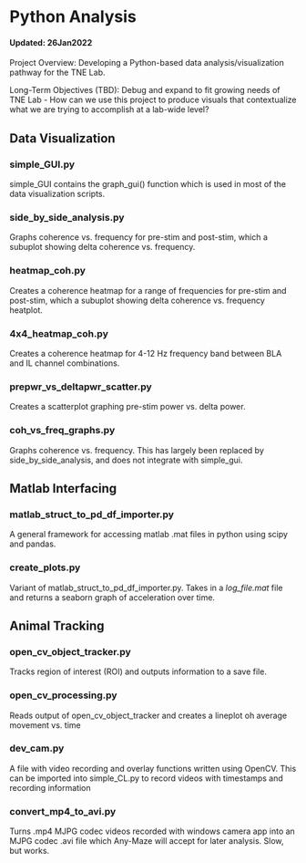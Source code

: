 # Python Analysis
#### Updated: 26Jan2022
Project Overview: Developing a Python-based data analysis/visualization pathway for the TNE Lab.

Long-Term Objectives (TBD): Debug and expand to fit growing needs of TNE Lab - How can we use this project to produce visuals that contextualize what we are trying to accomplish at a lab-wide level?

## Data Visualization
### simple_GUI.py
simple_GUI contains the graph_gui() function which is used in most of the data visualization scripts.

### side_by_side_analysis.py
Graphs coherence vs. frequency for pre-stim and post-stim, which a subuplot showing delta coherence vs. frequency.

### heatmap_coh.py
Creates a coherence heatmap for a range of frequencies for pre-stim and post-stim, which a subuplot showing delta coherence vs. frequency heatplot.

### 4x4_heatmap_coh.py
Creates a coherence heatmap for 4-12 Hz frequency band between BLA and IL channel combinations.

### prepwr_vs_deltapwr_scatter.py
Creates a scatterplot graphing pre-stim power vs. delta power.

### coh_vs_freq_graphs.py
Graphs coherence vs. frequency. This has largely been replaced by side_by_side_analysis, and does not integrate with simple_gui.

## Matlab Interfacing
### matlab_struct_to_pd_df_importer.py
A general framework for accessing matlab .mat files in python using scipy and pandas.

### create_plots.py
Variant of matlab_struct_to_pd_df_importer.py. Takes in a _log_file.mat_ file and returns a seaborn graph of acceleration over time.

## Animal Tracking
### open_cv_object_tracker.py
Tracks region of interest (ROI) and outputs information to a save file.

### open_cv_processing.py
Reads output of open_cv_object_tracker and creates a lineplot oh average movement vs. time

### dev_cam.py
A file with video recording and overlay functions written using OpenCV. This can be imported into simple_CL.py to record videos with timestamps and recording information


### convert_mp4_to_avi.py
Turns .mp4 MJPG codec videos recorded with windows camera app into an MJPG codec .avi file which Any-Maze will accept for later analysis. Slow, but works.

